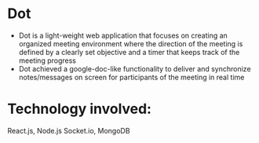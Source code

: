 # Dot

<ul>
  <li>Dot is a light-weight web application that focuses on creating an organized meeting environment where the direction of the meeting is defined by a clearly set objective and a timer that keeps track of the meeting progress</li>
  <li>Dot achieved a google-doc-like functionality to deliver and synchronize notes/messages on screen for participants of the meeting in real time</li>
</ul>
  <h1>Technology involved:</h1>
  <p>React.js, Node.js Socket.io, MongoDB</p>
